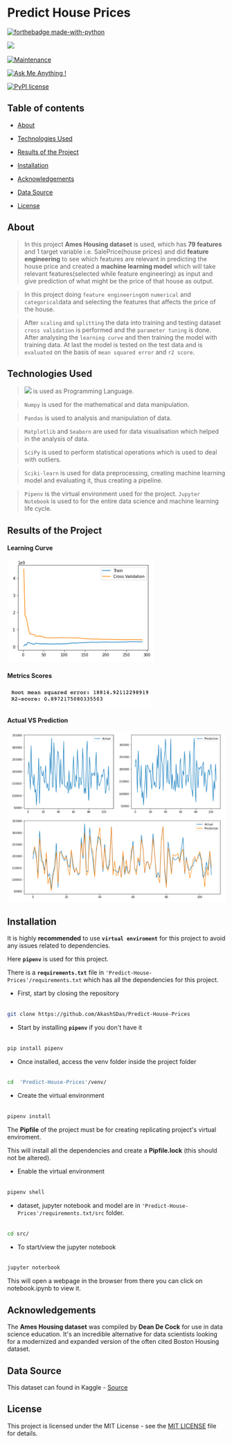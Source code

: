 
# Predict House Prices

  

[![forthebadge made-with-python](http://ForTheBadge.com/images/badges/made-with-python.svg)](https://www.python.org/)

[![](https://img.shields.io/badge/python-3.8-blue.svg)](https://www.python.org/downloads/release/python-380/)

[![Maintenance](https://img.shields.io/badge/Maintained%3F-yes-green.svg)](https://github.com/AkashSDas)

[![Ask Me Anything !](https://img.shields.io/badge/Ask%20me-anything-1abc9c.svg)](https://github.com/AkashSDas)

[![PyPI license](https://img.shields.io/pypi/l/ansicolortags.svg)](LICENSE)

  
  

## Table of contents

  

*  [About](#about)

* [Technologies Used](#technologies-used)

* [Results of the Project](#results-of-the-project)

*  [Installation](#installation)

*  [Acknowledgements](#acknowledgements)

*  [Data Source](#data-source)

*  [License](#license)

  
  

## About

  

>In this project **Ames Housing dataset** is used, which has **79 features** and 1 target variable i.e. SalePrice(house prices) and did **feature engineering** to see which features are relevant in predicting the house price and created a **machine learning model** which will take relevant features(selected while feature engineering) as input and give prediction of what might be the price of that house as output.

> In this project doing `feature engineering`on `numerical` and `categorical`data and selecting the features that affects the price of the house.

> After `scaling` and `splitting` the data into training and testing dataset `cross validation` is performed and the `parameter tuning` is done. After analysing the `learning curve` and then training the model with training data. At last the model is tested on the test data and is `evaluated` on the basis of `mean squared error` and `r2 score`.

## Technologies Used

> [![](https://img.shields.io/badge/python-3.8-blue.svg)](https://www.python.org/downloads/release/python-380/) is used as Programming Language.

>  `Numpy` is used for the mathematical and data manipulation.

>  `Pandas` is used to analysis and manipulation of data.

> `Matplotlib` and `Seaborn` are used for data visualisation which helped in the analysis of data.

> `SciPy` is used to perform statistical operations which is used to deal with outliers.

> `Sciki-learn` is used for data preprocessing, creating machine learning model and evaluating it, thus creating a pipeline.

> `Pipenv` is the virtual environment used for the project. `Jupyter Notebook` is used to for the entire data science and machine learning life cycle.  

## Results of the Project

#### Learning Curve

![Learning Curve](https://github.com/AkashSDas/Predict-House-Prices/blob/master/project-results-images/learning-curve.png)

####  Metrics Scores

![Metrics Scores](https://github.com/AkashSDas/Predict-House-Prices/blob/master/project-results-images/metrics-scores.png)

#### Actual VS Prediction

![Metrics Scores](https://github.com/AkashSDas/Predict-House-Prices/blob/master/project-results-images/actual-vs-prediction.png)

## Installation

  

It is highly **recommended** to use **`virtual enviroment`** for this project to avoid any issues related to dependencies.

  

Here **`pipenv`** is used for this project.

  

There is a **`requirements.txt`** file in `'Predict-House-Prices'/requirements.txt` which has all the dependencies for this project.

  

- First, start by closing the repository

  

```bash

git clone https://github.com/AkashSDas/Predict-House-Prices

```

  

- Start by installing **`pipenv`** if you don't have it

```bash

pip install pipenv

```

  

- Once installed, access the venv folder inside the project folder

```bash

cd  'Predict-House-Prices'/venv/

```

  

- Create the virtual environment

```bash

pipenv install

```

The **Pipfile** of the project must be for creating replicating project's virtual enviroment.

  

This will install all the dependencies and create a **Pipfile.lock** (this should not be altered).

  

- Enable the virtual environment

```bash

pipenv shell

```

  

- dataset, jupyter notebook and model are in `'Predict-House-Prices'/requirements.txt/src` folder.

  

```bash

cd src/

```

  

- To start/view the jupyter notebook

```bash

jupyter noterbook

```

  

This will open a webpage in the browser from there you can click on notebook.ipynb to view it.

  
  

## Acknowledgements

  

The **Ames Housing dataset** was compiled by **Dean De Cock** for use in data science education. It's an incredible alternative for data scientists looking for a modernized and expanded version of the often cited Boston Housing dataset.

  

## Data Source

  

This dataset can found in Kaggle - [Source](https://www.kaggle.com/c/house-prices-advanced-regression-techniques/data)

  

## License

  

This project is licensed under the MIT License - see the [MIT LICENSE](LICENSE) file for details.
